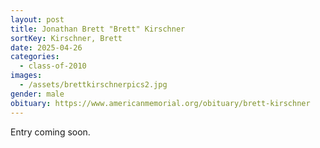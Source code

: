 ```yaml
---
layout: post
title: Jonathan Brett "Brett" Kirschner
sortKey: Kirschner, Brett
date: 2025-04-26
categories:
  - class-of-2010
images:
  - /assets/brettkirschnerpics2.jpg
gender: male
obituary: https://www.americanmemorial.org/obituary/brett-kirschner
---
```

E﻿ntry coming soon.